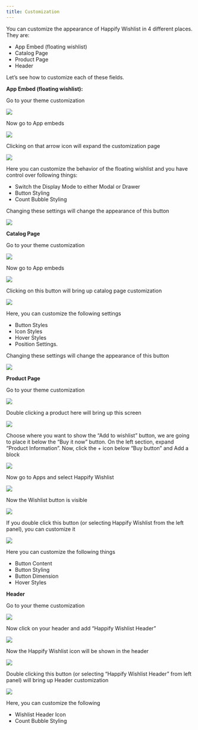 ```yaml
---
title: Customization
---
```



You can customize the appearance of Happify Wishlist in 4 different places. They are:


- App Embed (floating wishlist)
- Catalog Page
- Product Page
- Header

Let’s see how to customize each of these fields.

**App Embed (floating wishlist):**

Go to your theme customization


![](https://paper-attachments.dropboxusercontent.com/s_6CB2577CFA7DC257CF7F622996F62EAF37060A5E6CBF209B1010827B937B9F29_1752046533277_image.png)


Now go to App embeds

![](https://paper-attachments.dropboxusercontent.com/s_6CB2577CFA7DC257CF7F622996F62EAF37060A5E6CBF209B1010827B937B9F29_1752046700087_image.png)


Clicking on that arrow icon will expand the customization page


![](https://paper-attachments.dropboxusercontent.com/s_6CB2577CFA7DC257CF7F622996F62EAF37060A5E6CBF209B1010827B937B9F29_1752046782547_image.png)


Here you can customize the behavior of the floating wishlist and you have control over following things:


- Switch the Display Mode to either Modal or Drawer
- Button Styling
- Count Bubble Styling

Changing these settings will change the appearance of this button


![](https://paper-attachments.dropboxusercontent.com/s_6CB2577CFA7DC257CF7F622996F62EAF37060A5E6CBF209B1010827B937B9F29_1752047765577_image.png)


**Catalog Page**

Go to your theme customization


![](https://paper-attachments.dropboxusercontent.com/s_6CB2577CFA7DC257CF7F622996F62EAF37060A5E6CBF209B1010827B937B9F29_1752046533277_image.png)


Now go to App embeds


![](https://paper-attachments.dropboxusercontent.com/s_6CB2577CFA7DC257CF7F622996F62EAF37060A5E6CBF209B1010827B937B9F29_1752047618173_image.png)


Clicking on this button will bring up catalog page customization


![](https://paper-attachments.dropboxusercontent.com/s_6CB2577CFA7DC257CF7F622996F62EAF37060A5E6CBF209B1010827B937B9F29_1752047671703_image.png)


Here, you can customize the following settings

- Button Styles
- Icon Styles
- Hover Styles
- Position Settings.

Changing these settings will change the appearance of this button



![](https://paper-attachments.dropboxusercontent.com/s_6CB2577CFA7DC257CF7F622996F62EAF37060A5E6CBF209B1010827B937B9F29_1752047819030_image.png)


**Product Page**


Go to your theme customization


![](https://paper-attachments.dropboxusercontent.com/s_6CB2577CFA7DC257CF7F622996F62EAF37060A5E6CBF209B1010827B937B9F29_1752046533277_image.png)


Double clicking a product here will bring up this screen

![](https://paper-attachments.dropboxusercontent.com/s_6CB2577CFA7DC257CF7F622996F62EAF37060A5E6CBF209B1010827B937B9F29_1752047955925_image.png)


Choose where you want to show the “Add to wishlist” button, we are going to place it below the “Buy it now” button. On the left section, expand “Product Information”. Now, click the + icon below “Buy button” and Add a block

![](https://paper-attachments.dropboxusercontent.com/s_6CB2577CFA7DC257CF7F622996F62EAF37060A5E6CBF209B1010827B937B9F29_1752048102350_image.png)


Now go to Apps and select Happify Wishlist

![](https://paper-attachments.dropboxusercontent.com/s_6CB2577CFA7DC257CF7F622996F62EAF37060A5E6CBF209B1010827B937B9F29_1752048443120_image.png)


Now the Wishlist button is visible


![](https://paper-attachments.dropboxusercontent.com/s_6CB2577CFA7DC257CF7F622996F62EAF37060A5E6CBF209B1010827B937B9F29_1752048520198_image.png)


If you double click this button (or selecting Happify Wishlist from the left panel), you can customize it


![](https://paper-attachments.dropboxusercontent.com/s_6CB2577CFA7DC257CF7F622996F62EAF37060A5E6CBF209B1010827B937B9F29_1752048568924_image.png)


Here you can customize the following things

- Button Content
- Button Styling
- Button Dimension
- Hover Styles

**Header**

Go to your theme customization


![](https://paper-attachments.dropboxusercontent.com/s_6CB2577CFA7DC257CF7F622996F62EAF37060A5E6CBF209B1010827B937B9F29_1752046533277_image.png)


Now click on your header and add “Happify Wishlist Header”

![](https://paper-attachments.dropboxusercontent.com/s_6CB2577CFA7DC257CF7F622996F62EAF37060A5E6CBF209B1010827B937B9F29_1752049123698_image.png)


Now the Happify Wishlist icon will be shown in the header

![](https://paper-attachments.dropboxusercontent.com/s_6CB2577CFA7DC257CF7F622996F62EAF37060A5E6CBF209B1010827B937B9F29_1752049288747_image.png)


Double clicking this button (or selecting “Happify Wishlist Header” from left panel) will bring up Header customization

![](https://paper-attachments.dropboxusercontent.com/s_6CB2577CFA7DC257CF7F622996F62EAF37060A5E6CBF209B1010827B937B9F29_1752049421628_image.png)


Here, you can customize the following

- Wishlist Header Icon
- Count Bubble Styling
